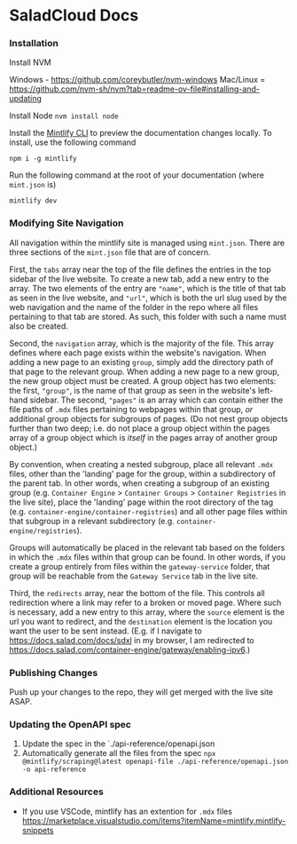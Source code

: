 # SaladCloud Docs

### Installation

Install NVM

Windows - https://github.com/coreybutler/nvm-windows
Mac/Linux = https://github.com/nvm-sh/nvm?tab=readme-ov-file#installing-and-updating

Install Node
`nvm install node`

Install the [Mintlify CLI](https://www.npmjs.com/package/mintlify) to preview the documentation changes locally. To install, use the following command

```
npm i -g mintlify
```

Run the following command at the root of your documentation (where `mint.json` is)

```
mintlify dev
```

### Modifying Site Navigation

All navigation within the mintlify site is managed using `mint.json`. There are three sections of the `mint.json` file that are of concern.

First, the `tabs` array near the top of the file defines the entries in the top sidebar of the live website. To create a new tab, add a new entry to the array. The two elements of the entry are `"name"`, which is the title of that tab as seen in the live website, and `"url"`, which is both the url slug used by the web navigation and the name of the folder in the repo where all files pertaining to that tab are stored. As such, this folder with such a name must also be created.

Second, the `navigation` array, which is the majority of the file. This array defines where each page exists within the website's navigation. When adding a new page to an existing `group`, simply add the directory path of that page to the relevant group. When adding a new page to a new group, the new group object must be created. A group object has two elements: the first, `"group"`, is the name of that group as seen in the website's left-hand sidebar. The second, `"pages"` is an array which can contain either the file paths of `.mdx` files pertaining to webpages within that group, *or* additional group objects for subgroups of pages. (Do not nest group objects further than two deep; i.e. do not place a group object within the pages array of a group object which is *itself* in the pages array of another group object.)

By convention, when creating a nested subgroup, place all relevant `.mdx` files, other than the 'landing' page for the group, within a subdirectory of the parent tab. In other words, when creating a subgroup of an existing group (e.g. `Container Engine` > `Container Groups` > `Container Registries` in the live site), place the 'landing' page within the root directory of the tag (e.g. `container-engine/container-registries`) and all other page files within that subgroup in a relevant subdirectory (e.g. `container-engine/registries`).

Groups will automatically be placed in the relevant tab based on the folders in which the `.mdx` files within that group can be found. In other words, if you create a group entirely from files within the `gateway-service` folder, that group will be reachable from the `Gateway Service` tab in the live site.

Third, the `redirects` array, near the bottom of the file. This controls all redirection where a link may refer to a broken or moved page. Where such is necessary, add a new entry to this array, where the `source` element is the url you want to redirect, and the `destination` element is the location you want the user to be sent instead. (E.g. if I navigate to https://docs.salad.com/docs/sdxl in my browser, I am redirected to https://docs.salad.com/container-engine/gateway/enabling-ipv6.)

### Publishing Changes

Push up your changes to the repo, they will get merged with the live site ASAP.

### Updating the OpenAPI spec

1. Update the spec in the `./api-reference/openapi.json
2. Automatically generate all the files from the spec
   `npx @mintlify/scraping@latest openapi-file ./api-reference/openapi.json -o api-reference`

### Additional Resources

- If you use VSCode, mintlify has an extention for `.mdx` files https://marketplace.visualstudio.com/items?itemName=mintlify.mintlify-snippets
